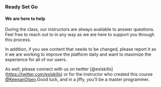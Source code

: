 ### Ready Set Go
#### We are here to help

During the class, our instructors are always available to answer questions. Feel free to reach out to in any way as we are here to support you through this process.


In addition, if you see content that needs to be changed, please report it as it we are working to improve the platform daily and want to maximize the experience for all of our users.

As well, please connect with us on twitter [@exlskills] (https://twitter.com/exlskills) or for the instructor who created this course [@KeenanOlsen](https://twitter.com/KeenanOlsen).Good luck, and in a jiffy, you'll be a master programmer.
